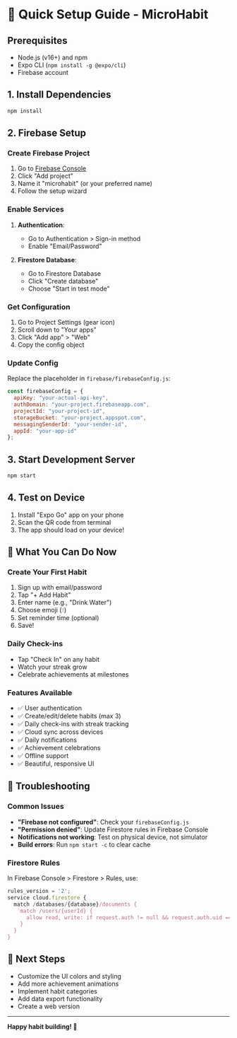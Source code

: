 # 🚀 Quick Setup Guide - MicroHabit

## Prerequisites
- Node.js (v16+) and npm
- Expo CLI (`npm install -g @expo/cli`)
- Firebase account

## 1. Install Dependencies
```bash
npm install
```

## 2. Firebase Setup

### Create Firebase Project
1. Go to [Firebase Console](https://console.firebase.google.com/)
2. Click "Add project"
3. Name it "microhabit" (or your preferred name)
4. Follow the setup wizard

### Enable Services
1. **Authentication**: 
   - Go to Authentication > Sign-in method
   - Enable "Email/Password"

2. **Firestore Database**:
   - Go to Firestore Database
   - Click "Create database"
   - Choose "Start in test mode"

### Get Configuration
1. Go to Project Settings (gear icon)
2. Scroll down to "Your apps"
3. Click "Add app" > "Web"
4. Copy the config object

### Update Config
Replace the placeholder in `firebase/firebaseConfig.js`:
```javascript
const firebaseConfig = {
  apiKey: "your-actual-api-key",
  authDomain: "your-project.firebaseapp.com",
  projectId: "your-project-id",
  storageBucket: "your-project.appspot.com",
  messagingSenderId: "your-sender-id",
  appId: "your-app-id"
};
```

## 3. Start Development Server
```bash
npm start
```

## 4. Test on Device
1. Install "Expo Go" app on your phone
2. Scan the QR code from terminal
3. The app should load on your device!

## 🎯 What You Can Do Now

### Create Your First Habit
1. Sign up with email/password
2. Tap "+ Add Habit"
3. Enter name (e.g., "Drink Water")
4. Choose emoji (💧)
5. Set reminder time (optional)
6. Save!

### Daily Check-ins
- Tap "Check In" on any habit
- Watch your streak grow
- Celebrate achievements at milestones

### Features Available
- ✅ User authentication
- ✅ Create/edit/delete habits (max 3)
- ✅ Daily check-ins with streak tracking
- ✅ Cloud sync across devices
- ✅ Daily notifications
- ✅ Achievement celebrations
- ✅ Offline support
- ✅ Beautiful, responsive UI

## 🔧 Troubleshooting

### Common Issues
- **"Firebase not configured"**: Check your `firebaseConfig.js`
- **"Permission denied"**: Update Firestore rules in Firebase Console
- **Notifications not working**: Test on physical device, not simulator
- **Build errors**: Run `npm start -c` to clear cache

### Firestore Rules
In Firebase Console > Firestore > Rules, use:
```javascript
rules_version = '2';
service cloud.firestore {
  match /databases/{database}/documents {
    match /users/{userId} {
      allow read, write: if request.auth != null && request.auth.uid == userId;
    }
  }
}
```

## 📱 Next Steps
- Customize the UI colors and styling
- Add more achievement animations
- Implement habit categories
- Add data export functionality
- Create a web version

---

**Happy habit building! 🌟** 